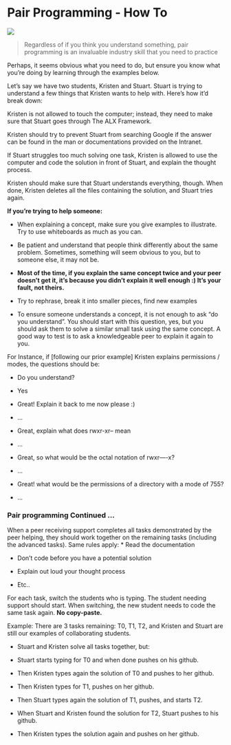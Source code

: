 # Pair Programming - How To

![](https://s3.amazonaws.com/alx-intranet.hbtn.io/uploads/medias/2019/1/6aeed3f518d8655dc457.jpeg?X-Amz-Algorithm=AWS4-HMAC-SHA256&X-Amz-Credential=AKIARDDGGGOUSBVO6H7D%2F20240815%2Fus-east-1%2Fs3%2Faws4_request&X-Amz-Date=20240815T014035Z&X-Amz-Expires=86400&X-Amz-SignedHeaders=host&X-Amz-Signature=b3fc447084f69c91ca4cc6a0000edab4f0799128470d1b0b642089e3e1715973)

  

> Regardless of if you think you understand something, pair programming is an invaluable industry skill that you need to practice

  
Perhaps, it seems obvious what you need to do, but ensure you know what you’re doing by learning through the examples below.

  
Let’s say we have two students, Kristen and Stuart. Stuart is trying to understand a few things that Kristen wants to help with. Here’s how it’d break down:

Kristen is not allowed to touch the computer; instead, they need to make sure that Stuart goes through The ALX Framework.

  
Kristen should try to prevent Stuart from searching Google if the answer can be found in the man or documentations provided on the Intranet.

  
If Stuart struggles too much solving one task, Kristen is allowed to use the computer and code the solution in front of Stuart, and explain the thought process.

  
Kristen should make sure that Stuart understands everything, though. When done, Kristen deletes all the files containing the solution, and Stuart tries again.

  
**If you’re trying to help someone:**

-   When explaining a concept, make sure you give examples to illustrate. Try to use whiteboards as much as you can.
    
-   Be patient and understand that people think differently about the same problem. Sometimes, something will seem obvious to you, but to someone else, it may not be.
    
-   **Most of the time, if you explain the same concept twice and your peer doesn’t get it, it’s because you didn’t explain it well enough :) It’s your fault, not theirs.**
    
-   Try to rephrase, break it into smaller pieces, find new examples
    
-   To ensure someone understands a concept, it is not enough to ask “do you understand”. You should start with this question, yes, but you should ask them to solve a similar small task using the same concept. A good way to test is to ask a knowledgeable peer to explain it again to you.
    

  
For Instance, if \[following our prior example\] Kristen explains permissions / modes, the questions should be:

-   Do you understand?
    
-   Yes
    
-   Great! Explain it back to me now please :)
    
-   …
    
-   Great, explain what does rwxr-xr– mean
    
-   …
    
-   Great, so what would be the octal notation of rwxr—-x?
    
-   …
    
-   Great! what would be the permissions of a directory with a mode of 755?
    
-   …
    

### Pair programming Continued …

When a peer receiving support completes all tasks demonstrated by the peer helping, they should work together on the remaining tasks (including the advanced tasks). Same rules apply: \* Read the documentation

-   Don’t code before you have a potential solution
    
-   Explain out loud your thought process
    
-   Etc..
    

  
For each task, switch the students who is typing. The student needing support should start. When switching, the new student needs to code the same task again. **No copy-paste.**

Example: There are 3 tasks remaining: T0, T1, T2, and Kristen and Stuart are still our examples of collaborating students.

-   Stuart and Kristen solve all tasks together, but:
    
-   Stuart starts typing for T0 and when done pushes on his github.
    
-   Then Kristen types again the solution of T0 and pushes to her github.
    
-   Then Kristen types for T1, pushes on her github.
    
-   Then Stuart types again the solution of T1, pushes, and starts T2.
    
-   When Stuart and Kristen found the solution for T2, Stuart pushes to his github.
    
-   Then Kristen types the solution again and pushes on her github.